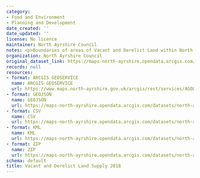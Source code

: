 ```yaml
---
category:
- Food and Environment
- Planning and Development
date_created: ''
date_updated: ''
license: No licence
maintainer: North Ayrshire Council
notes: <p>Boundaries of areas of Vacant and Derelict Land within North Ayrshire.</p>
organization: North Ayrshire Council
original_dataset_link: https://maps-north-ayrshire.opendata.arcgis.com/maps/north-ayrshire::vacant-and-derelict-land-supply-2018
records: null
resources:
- format: ARCGIS GEOSERVICE
  name: ARCGIS GEOSERVICE
  url: https://www.maps.north-ayrshire.gov.uk/arcgis/rest/services/AGOL/Open_Data_Portal2/FeatureServer/59
- format: GEOJSON
  name: GEOJSON
  url: https://maps-north-ayrshire.opendata.arcgis.com/datasets/north-ayrshire::vacant-and-derelict-land-supply-2018.geojson?outSR=%7B%22latestWkid%22%3A27700%2C%22wkid%22%3A27700%7D
- format: CSV
  name: CSV
  url: https://maps-north-ayrshire.opendata.arcgis.com/datasets/north-ayrshire::vacant-and-derelict-land-supply-2018.csv?outSR=%7B%22latestWkid%22%3A27700%2C%22wkid%22%3A27700%7D
- format: KML
  name: KML
  url: https://maps-north-ayrshire.opendata.arcgis.com/datasets/north-ayrshire::vacant-and-derelict-land-supply-2018.kml?outSR=%7B%22latestWkid%22%3A27700%2C%22wkid%22%3A27700%7D
- format: ZIP
  name: ZIP
  url: https://maps-north-ayrshire.opendata.arcgis.com/datasets/north-ayrshire::vacant-and-derelict-land-supply-2018.zip?outSR=%7B%22latestWkid%22%3A27700%2C%22wkid%22%3A27700%7D
schema: default
title: Vacant and Derelict Land Supply 2018
---
```

